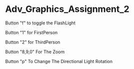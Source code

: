 # Adv_Graphics_Assignment_2

Button "f" to toggle the FlashLight

Button "1" for FirstPerson

Button "2" for ThirdPerson

Button "8,9,0" For The Zoom

Button "p" To Change The Directional Light Rotation
